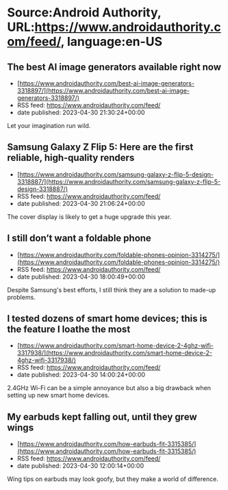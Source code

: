 # Source:Android Authority, URL:https://www.androidauthority.com/feed/, language:en-US

## The best AI image generators available right now
 - [https://www.androidauthority.com/best-ai-image-generators-3318897/](https://www.androidauthority.com/best-ai-image-generators-3318897/)
 - RSS feed: https://www.androidauthority.com/feed/
 - date published: 2023-04-30 21:30:24+00:00

Let your imagination run wild.

## Samsung Galaxy Z Flip 5: Here are the first reliable, high-quality renders
 - [https://www.androidauthority.com/samsung-galaxy-z-flip-5-design-3318887/](https://www.androidauthority.com/samsung-galaxy-z-flip-5-design-3318887/)
 - RSS feed: https://www.androidauthority.com/feed/
 - date published: 2023-04-30 21:06:24+00:00

The cover display is likely to get a huge upgrade this year.

## I still don’t want a foldable phone
 - [https://www.androidauthority.com/foldable-phones-opinion-3314275/](https://www.androidauthority.com/foldable-phones-opinion-3314275/)
 - RSS feed: https://www.androidauthority.com/feed/
 - date published: 2023-04-30 18:00:49+00:00

Despite Samsung's best efforts, I still think they are a solution to made-up problems.

## I tested dozens of smart home devices; this is the feature I loathe the most
 - [https://www.androidauthority.com/smart-home-device-2-4ghz-wifi-3317938/](https://www.androidauthority.com/smart-home-device-2-4ghz-wifi-3317938/)
 - RSS feed: https://www.androidauthority.com/feed/
 - date published: 2023-04-30 14:00:24+00:00

2.4GHz Wi-Fi can be a simple annoyance but also a big drawback when setting up new smart home devices.

## My earbuds kept falling out, until they grew wings
 - [https://www.androidauthority.com/how-earbuds-fit-3315385/](https://www.androidauthority.com/how-earbuds-fit-3315385/)
 - RSS feed: https://www.androidauthority.com/feed/
 - date published: 2023-04-30 12:00:14+00:00

Wing tips on earbuds may look goofy, but they make a world of difference.

